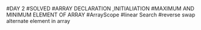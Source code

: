 #DAY 2
#SOLVED
#ARRAY DECLARATION ,INITIALIATION 
#MAXIMUM AND MINIMUM ELEMENT OF ARRAY
#ArrayScope 
#linear Search
#reverse
swap alternate element in array